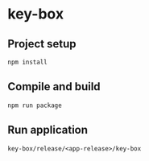 # key-box

## Project setup
```
npm install
```

## Compile and build
```
npm run package
```

## Run application
```
key-box/release/<app-release>/key-box
```
